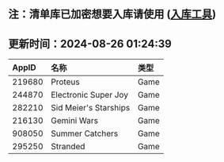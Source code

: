## 注：清单库已加密想要入库请使用 ([入库工具](https://github.com/BlankTMing/ManifestAutoUpdate/releases))

## 更新时间：2024-08-26 01:24:39
| AppID | 名称 | 类型  |
| :-------------------- | :----------------------------- | :----------- |
| 219680 | Proteus| Game |
| 244870 | Electronic Super Joy| Game |
| 282210 | Sid Meier's Starships| Game |
| 216130 | Gemini Wars| Game |
| 908050 | Summer Catchers| Game |
| 295250 | Stranded| Game |

